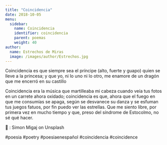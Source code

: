 ```yaml
---
title: "Coincidencia"
date: 2018-10-05
menu:
  sidebar:
    name: Coincidencia
    identifier: coincidencia
    parent: poemas
    weight: 40
author:
  name: Estrechos de Miras
  image: /images/author/Estrechos.jpg
---
```


Coincidencia es que siempre sea el príncipe (alto, fuerte y guapo) quien se lleve a la princesa; y que yo, ni lo uno ni lo otro, me enamore de un dragón que me encerró en su castillo

Coincidencia era la música que martilleaba mi cabeza cuando veía tus fotos en un carrete ahora oxidado; coincidencia es que, ahora que el fuego en que me consumías se apaga, según se desvanece su danza y se esfuman tus juegos fatuos, por fin puedo ver las estrellas. Que me siento libre, por primera vez en mucho tiempo y que, preso del síndrome de Estocolmo, no sé qué hacer.

 📸 : Simon Migaj on Unsplash

#poesia #poetry #poesiaenespañol #coincidencia #coincidence
